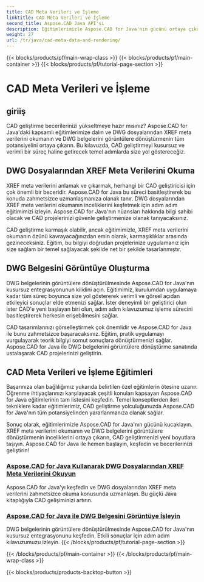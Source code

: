 ```yaml
---
title: CAD Meta Verileri ve İşleme
linktitle: CAD Meta Verileri ve İşleme
second_title: Aspose.CAD Java API'si
description: Eğitimlerimizle Aspose.CAD for Java'nın gücünü ortaya çıkarın! XREF meta verilerini zahmetsizce okumayı ve gelişmiş CAD geliştirme için DWG belgelerini görüntülere dönüştürmeyi öğrenin.
weight: 27
url: /tr/java/cad-meta-data-and-rendering/
---
```


{{< blocks/products/pf/main-wrap-class >}}
{{< blocks/products/pf/main-container >}}
{{< blocks/products/pf/tutorial-page-section >}}

# CAD Meta Verileri ve İşleme



## giriiş

CAD geliştirme becerilerinizi yükseltmeye hazır mısınız? Aspose.CAD for Java'daki kapsamlı eğitimlerimize dalın ve DWG dosyalarından XREF meta verilerini okumanın ve DWG belgelerini görüntülere dönüştürmenin tüm potansiyelini ortaya çıkarın. Bu kılavuzda, CAD geliştirmeyi kusursuz ve verimli bir süreç haline getirecek temel adımlarda size yol göstereceğiz.

## DWG Dosyalarından XREF Meta Verilerini Okuma

XREF meta verilerini anlamak ve çıkarmak, herhangi bir CAD geliştiricisi için çok önemli bir beceridir. Aspose.CAD for Java bu süreci basitleştirerek bu konuda zahmetsizce uzmanlaşmanıza olanak tanır. DWG dosyalarından XREF meta verilerini okumanın inceliklerini keşfetmek için adım adım eğitimimizi izleyin. Aspose.CAD for Java'nın nüansları hakkında bilgi sahibi olacak ve CAD projelerinizi güvenle geliştirmenize olanak tanıyacaksınız.

CAD geliştirme karmaşık olabilir, ancak eğitimimizle, XREF meta verilerini okumanın özünü kavrayacağınızdan emin olarak, karmaşıklıklar arasında gezineceksiniz. Eğitim, bu bilgiyi doğrudan projelerinize uygulamanız için size sağlam bir temel sağlayacak şekilde net bir şekilde tasarlanmıştır.

## DWG Belgesini Görüntüye Oluşturma

DWG belgelerinin görüntülere dönüştürülmesinde Aspose.CAD for Java'nın kusursuz entegrasyonunun kilidini açın. Eğitimimiz, kurulumdan uygulamaya kadar tüm süreç boyunca size yol göstererek verimli ve görsel açıdan etkileyici sonuçlar elde etmenizi sağlar. İster deneyimli bir geliştirici olun ister CAD'e yeni başlayan biri olun, adım adım kılavuzumuz işleme sürecini basitleştirerek herkesin erişebilmesini sağlar.

CAD tasarımlarınızı görselleştirmek çok önemlidir ve Aspose.CAD for Java ile bunu zahmetsizce başaracaksınız. Eğitim, pratik uygulamayı vurgulayarak teorik bilgiyi somut sonuçlara dönüştürmenizi sağlar. Aspose.CAD for Java ile DWG belgelerini görüntülere dönüştürme sanatında ustalaşarak CAD projelerinizi geliştirin.

## CAD Meta Verileri ve İşleme Eğitimleri
Başarınıza olan bağlılığımız yukarıda belirtilen özel eğitimlerin ötesine uzanır. Öğrenme ihtiyaçlarınızı karşılayacak çeşitli konuları kapsayan Aspose.CAD for Java eğitimlerinin tam listesini keşfedin. Temel konseptlerden ileri tekniklere kadar eğitimlerimiz, CAD geliştirme yolculuğunuzda Aspose.CAD for Java'nın tüm potansiyelinden yararlanmanıza olanak sağlar.

Sonuç olarak, eğitimlerimizle Aspose.CAD for Java'nın gücünü kucaklayın. XREF meta verilerini okumanın ve DWG belgelerini görüntülere dönüştürmenin inceliklerini ortaya çıkarın, CAD geliştirmenizi yeni boyutlara taşıyın. Aspose.CAD for Java ile hemen başlayın, keşfedin ve becerilerinizi geliştirin!
### [Aspose.CAD for Java Kullanarak DWG Dosyalarından XREF Meta Verilerini Okuyun](./read-xref-meta-data/)
Aspose.CAD for Java'yı keşfedin ve DWG dosyalarından XREF meta verilerini zahmetsizce okuma konusunda uzmanlaşın. Bu güçlü Java kitaplığıyla CAD gelişiminizi artırın.
### [Aspose.CAD for Java ile DWG Belgesini Görüntüye İşleyin](./render-dwg-to-image/)
DWG belgelerinin görüntülere dönüştürülmesinde Aspose.CAD for Java'nın kusursuz entegrasyonunu keşfedin. Etkili sonuçlar için adım adım kılavuzumuzu izleyin.
{{< /blocks/products/pf/tutorial-page-section >}}

{{< /blocks/products/pf/main-container >}}
{{< /blocks/products/pf/main-wrap-class >}}

{{< blocks/products/products-backtop-button >}}
